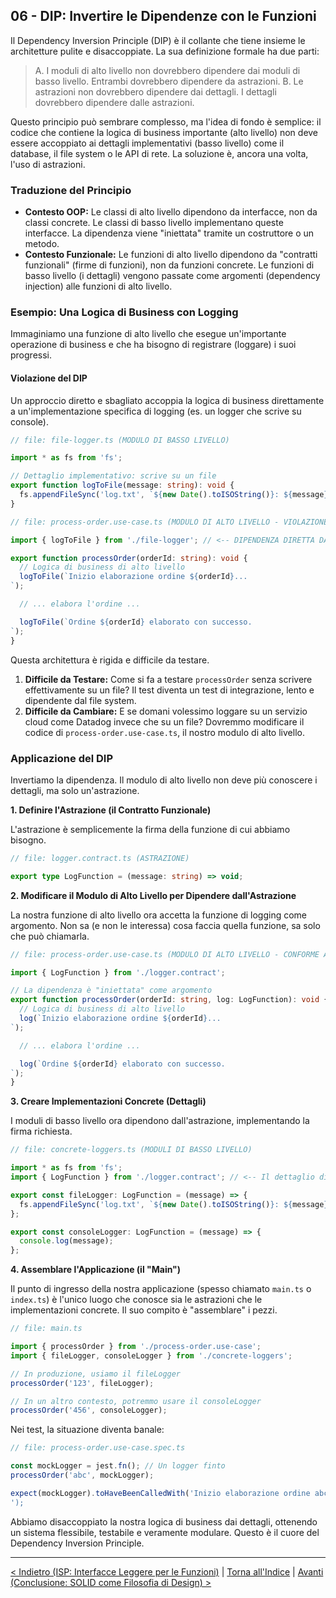 ## 06 - DIP: Invertire le Dipendenze con le Funzioni

Il Dependency Inversion Principle (DIP) è il collante che tiene insieme le architetture pulite e disaccoppiate. La sua definizione formale ha due parti:

> A. I moduli di alto livello non dovrebbero dipendere dai moduli di basso livello. Entrambi dovrebbero dipendere da astrazioni.
> B. Le astrazioni non dovrebbero dipendere dai dettagli. I dettagli dovrebbero dipendere dalle astrazioni.

Questo principio può sembrare complesso, ma l'idea di fondo è semplice: il codice che contiene la logica di business importante (alto livello) non deve essere accoppiato ai dettagli implementativi (basso livello) come il database, il file system o le API di rete. La soluzione è, ancora una volta, l'uso di astrazioni.

### Traduzione del Principio

*   **Contesto OOP:** Le classi di alto livello dipendono da interfacce, non da classi concrete. Le classi di basso livello implementano queste interfacce. La dipendenza viene "iniettata" tramite un costruttore o un metodo.
*   **Contesto Funzionale:** Le funzioni di alto livello dipendono da "contratti funzionali" (firme di funzioni), non da funzioni concrete. Le funzioni di basso livello (i dettagli) vengono passate come argomenti (dependency injection) alle funzioni di alto livello.

### Esempio: Una Logica di Business con Logging

Immaginiamo una funzione di alto livello che esegue un'importante operazione di business e che ha bisogno di registrare (loggare) i suoi progressi.

#### Violazione del DIP

Un approccio diretto e sbagliato accoppia la logica di business direttamente a un'implementazione specifica di logging (es. un logger che scrive su console).

```typescript
// file: file-logger.ts (MODULO DI BASSO LIVELLO)

import * as fs from 'fs';

// Dettaglio implementativo: scrive su un file
export function logToFile(message: string): void {
  fs.appendFileSync('log.txt', `${new Date().toISOString()}: ${message}\n`);
}

// file: process-order.use-case.ts (MODULO DI ALTO LIVELLO - VIOLAZIONE DIP)

import { logToFile } from './file-logger'; // <-- DIPENDENZA DIRETTA DAL DETTAGLIO!

export function processOrder(orderId: string): void {
  // Logica di business di alto livello
  logToFile(`Inizio elaborazione ordine ${orderId}...
`);

  // ... elabora l'ordine ...

  logToFile(`Ordine ${orderId} elaborato con successo.
`);
}
```

Questa architettura è rigida e difficile da testare. 
1.  **Difficile da Testare:** Come si fa a testare `processOrder` senza scrivere effettivamente su un file? Il test diventa un test di integrazione, lento e dipendente dal file system.
2.  **Difficile da Cambiare:** E se domani volessimo loggare su un servizio cloud come Datadog invece che su un file? Dovremmo modificare il codice di `process-order.use-case.ts`, il nostro modulo di alto livello.

### Applicazione del DIP

Invertiamo la dipendenza. Il modulo di alto livello non deve più conoscere i dettagli, ma solo un'astrazione.

**1. Definire l'Astrazione (il Contratto Funzionale)**

L'astrazione è semplicemente la firma della funzione di cui abbiamo bisogno.

```typescript
// file: logger.contract.ts (ASTRAZIONE)

export type LogFunction = (message: string) => void;
```

**2. Modificare il Modulo di Alto Livello per Dipendere dall'Astrazione**

La nostra funzione di alto livello ora accetta la funzione di logging come argomento. Non sa (e non le interessa) cosa faccia quella funzione, sa solo che può chiamarla.

```typescript
// file: process-order.use-case.ts (MODULO DI ALTO LIVELLO - CONFORME A DIP)

import { LogFunction } from './logger.contract';

// La dipendenza è "iniettata" come argomento
export function processOrder(orderId: string, log: LogFunction): void {
  // Logica di business di alto livello
  log(`Inizio elaborazione ordine ${orderId}...
`);

  // ... elabora l'ordine ...

  log(`Ordine ${orderId} elaborato con successo.
`);
}
```

**3. Creare Implementazioni Concrete (Dettagli)**

I moduli di basso livello ora dipendono dall'astrazione, implementando la firma richiesta.

```typescript
// file: concrete-loggers.ts (MODULI DI BASSO LIVELLO)

import * as fs from 'fs';
import { LogFunction } from './logger.contract'; // <-- Il dettaglio dipende dall'astrazione

export const fileLogger: LogFunction = (message) => {
  fs.appendFileSync('log.txt', `${new Date().toISOString()}: ${message}\n`);
};

export const consoleLogger: LogFunction = (message) => {
  console.log(message);
};
```

**4. Assemblare l'Applicazione (il "Main")**

Il punto di ingresso della nostra applicazione (spesso chiamato `main.ts` o `index.ts`) è l'unico luogo che conosce sia le astrazioni che le implementazioni concrete. Il suo compito è "assemblare" i pezzi.

```typescript
// file: main.ts

import { processOrder } from './process-order.use-case';
import { fileLogger, consoleLogger } from './concrete-loggers';

// In produzione, usiamo il fileLogger
processOrder('123', fileLogger);

// In un altro contesto, potremmo usare il consoleLogger
processOrder('456', consoleLogger);
```

Nei test, la situazione diventa banale:

```typescript
// file: process-order.use-case.spec.ts

const mockLogger = jest.fn(); // Un logger finto
processOrder('abc', mockLogger);

expect(mockLogger).toHaveBeenCalledWith('Inizio elaborazione ordine abc...
');
```

Abbiamo disaccoppiato la nostra logica di business dai dettagli, ottenendo un sistema flessibile, testabile e veramente modulare. Questo è il cuore del Dependency Inversion Principle.

---

[< Indietro (ISP: Interfacce Leggere per le Funzioni)](./05-isp-interfacce-leggere-per-le-funzioni.md) | [Torna all'Indice](./index.md) | [Avanti (Conclusione: SOLID come Filosofia di Design) >](./07-conclusione-solid-come-filosofia.md)
